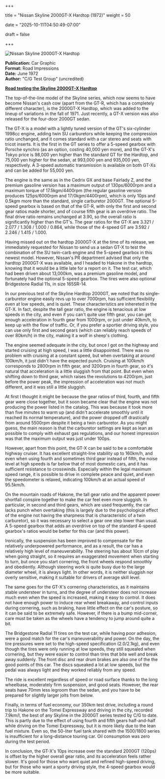 +++

title = "Nissan Skyline 2000GT-X Hardtop (1972)"
weight = 50

date = "2025-10-11T04:50:49-07:00"

draft = false

+++

![Nissan Skyline 2000GT-X Hardtop](/images/CG-RI-Nissan-Skyline-2000GT-X-Hardtop-1972.jpg)

<b>Publication:</b> Car Graphic<br>
<b>Format:</b> Road Impressions<br>
<b>Date:</b> June 1972<br>
<b>Author:</b> "C/G Test Group" (uncredited)


<b><u>Road testing the Skyline 2000GT-X Hardtop</b></u>


The top-of-the-line model of the Skyline series, which now seems to have become Nissan's cash cow (apart from the GT-R, which has a completely different character), is the 2000GT-X Hardtop, which was added to the lineup of variations in the fall of 1971. Just recently, a GT-X version was also released for the four-door 2000GT sedan. 

The GT-X is a model with a lightly tuned version of the GT's six-cylinder 1998cc engine, adding twin SU carburetors while keeping the compression ratio unchanged, and it comes standard with a car stereo and seats with tricot inserts. It is the first in the GT series to offer a 5-speed gearbox with Porsche synchro (as an option, costing 40,000 yen more), and the GT-X's Tokyo price is 98,000 yen higher than the standard GT for the Hardtop, and 75,000 yen higher for the sedan, at 993,000 yen and 935,000 yen, respectively. A 3-speed automatic transmission is available on both GT-Xs and can be added for 55,000 yen.

The engine is the same as in the Cedrix GX and base Fairlady Z, and the premium gasoline version has a maximum output of 130ps/6000rpm and a maximum torque of 17.5kgm/4400rpm (the regular gasoline version produces 125ps/6000rpm and 17/0kgm/4400rpm), which is only 10ps and 0.5kgm more than the standard, single carburetor 2000GT. The optional 5-speed gearbox is based on that of the GT-R, with only the first and second gear ratios made shorter, and of course fifth gear is an overdrive ratio. The final drive ratio remains unchanged at 3.90, so the overall ratio is significantly higher than the GT's. The gear ratios for the GT-X are 3.321 / 2.077 / 1.308 / 1.000 / 0.864, while those of the 4-speed GT are 3.592 / 2.246 / 1.415 / 1.000. 

Having missed out on the hardtop 2000GT-X at the time of its release, we immediately requested for Nissan to send us a sedan GT-X to test the combination of the SU twin-carb engine and the 5-speed gearbox in this newest model. However, Nissan's PR department advised that only the hardtop 2000GT-X was available, and I headed to Hakone in the hardtop, knowing that it would be a little late for a report on it. The test car, which had been driven about 13,000km, was a premium gasoline model, and fortunately had the optional 5-speed gearbox. The tires were also optional Bridgestone Radial 11s, in size 165SR-14.

In our previous test of the Skyline Hardtop 2000GT, we noted that its single-carburetor engine easily revs up to over 7000rpm, has sufficient flexibility even at low speeds, and is quiet. These characteristics are inhereted in the GT-X. In fact, despite the tall gear ratio, the engine is tenacious at low speeds in the city, and even if you can't quite use fifth gear, you can get enough acceleration in fourth gear from 1000rpm, or just under 40km/h, to keep up with the flow of traffic. Or, if you prefer a sportier driving style, you can use only first and second gears (which can reliably reach speeds of over 80km/h) in the city, making it a wolf in sheep's clothing.

The engine seemed adequate in the city, but once I got on the highway and started cruising at high speed, I was a little disappointed. There was no problem with cruising at a constant speed, but when overtaking at around 100km/h, it just didn't have the expected punch. Cruising at 100km/h corresponds to 2800rpm in fifth gear, and 3200rpm in fourth gear, so it's natural that acceleration is a little sluggish from that point. But even when shifting down to third gear, which raises the revolutions to 4200rpm, just before the power peak, the impression of acceleration was not much different, and it was still a little sluggish. 

At first I thought it might be because the gear ratios of third, fourth, and fifth gear were close together, but it soon became clear that the engine was not producing the power listed in the catalog. This was because it took more than five minutes to warm up (and didn't accelerate smoothly until it reached its normal temperature), and the power dropped off drastically from around 5500rpm despite it being a twin carburetor. As you might guess, the main reason is that the carburetor settings are kept as lean as possible to comply with exhaust gas regulations, and our honest impression was that the maximum output was just under 100ps. 

However, apart from this point, the GT-X can be said to be a comfortable highway cruiser. It has excellent straight-line stability up to 160km/h, and even when using fourth and sometimes third gear instead of fifth, the noise level at high speeds is far below that of most domestic cars, and it has sufficient resistance to crosswinds. Especially within the legal maximum speed range, it is possible to drive in complete peace and quiet, and even the speedometer is relaxed, indicating 100km/h at an actual speed of 95.5km/h.

On the mountain roads of Hakone, the tall gear ratio and the apparent power shortfall conspire together to make the car feel even more sluggish. In particular, in second and third gears, which are used frequently, the car lacks punch when overtaking (this is largely due to the psychological effect of the engine not having the sharpness that is characteristic of a twin carburetor), so it was necessary to select a gear one step lower than usual. A 5-speed gearbox that adds an overdrive on top of the standard 4-speed gearbox's ratios would be better for this car (and this power). 

Ironically, the suspension has been improved to compensate for the relatively underpowered performance, and as a result, the car has a relatively high level of maneuverability. The steering has about 10cm of play when going straight, so it requires an exaggerated movement when starting to turn, but once you start cornering, the front wheels respond smoothly and obediently. Although steering work is quite busy due to the large diameter wheel, it is always light. In other words, it is neither sluggish nor overly sensitive, making it suitable for drivers of average skill level. 

The same goes for the GT-X's cornering characteristics, as it maintains stable understeer in turns, and the degree of understeer does not increase much even when the speed is increased, making it easy to control. It does not have enough power to induce rear wheel breakaway, and control inputs during cornering, such as braking, have little effect on the car's posture, so it can be said to be extremely safe. However, if there is a bump mid-corner, care must be taken as the wheels have a tendency to jump around quite a bit. 

The Bridgestone Radial 11 tires on the test car, while having poor adhesion, were a good match for the car's maneuverability and power. On the day, the tire pressures were set to the high-speed specification (2.0/2.1kg), and even though the tires were only running at low speeds, they still squealed when cornering, but they were easier to control than tires that bite well and break away suddenly. The front disc and rear drum brakes are also one of the the good points of this car. The discs squeaked a lot at low speeds, but the pedal was always light and they worked reliably from any speed.

The ride is excellent regardless of speed or road surface thanks to the long wheelbase, moderately firm suspension, and good seats. However, the rear seats have 70mm less legroom than the sedan, and you have to be prepared for slightly larger jolts from below. 

Finally, in terms of fuel economy, our 350km test drive, including a round trip to Hakone on the Tomei Expressway and driving in the city, recorded 7.9km/l, the best of any Skyline in the 2000GT series tested by C/G to date. This is partly due to the effect of using fourth and fifth gears half-and-half while driving on the Tomei Expressway, but it is more likely due to the lean fuel mixture. Even so, the 50-liter fuel tank shared with the 1500/1800 series is insufficient for a long-distance touring car. Oil consumption was zero during the test period.

In conclusion, the GT-X's 10ps increase over the standard 2000GT (120ps) is offset by the higher overall gear ratio, and its acceleration feels rather slower. It's good for those who want quiet and refined high-speed driving, but for those who want a sporty driving style, the 4-speed gearbox would be more suitable.

